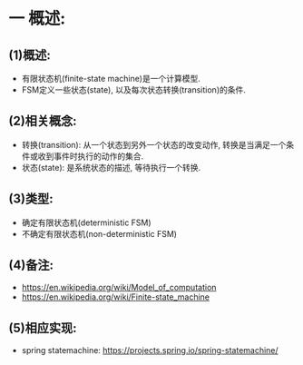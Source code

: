 # 一 概述:
## (1)概述:
- 有限状态机(finite-state machine)是一个计算模型.
- FSM定义一些状态(state), 以及每次状态转换(transition)的条件.

## (2)相关概念:
- 转换(transition): 从一个状态到另外一个状态的改变动作, 转换是当满足一个条件或收到事件时执行的动作的集合.
- 状态(state): 是系统状态的描述, 等待执行一个转换.

## (3)类型:
- 确定有限状态机(deterministic FSM)
- 不确定有限状态机(non-deterministic FSM)

## (4)备注:
- https://en.wikipedia.org/wiki/Model_of_computation
- https://en.wikipedia.org/wiki/Finite-state_machine

## (5)相应实现:
- spring statemachine: https://projects.spring.io/spring-statemachine/

